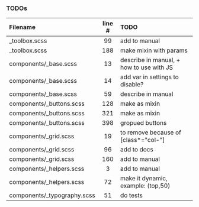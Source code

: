 ### TODOs
| Filename | line # | TODO
|:------|:------:|:------
| _toolbox.scss | 99 | add to manual
| _toolbox.scss | 188 | make mixin with params
| components/_base.scss | 13 | describe in manual, + how to use with JS
| components/_base.scss | 14 | add var in settings to disable?
| components/_base.scss | 59 | describe in manual
| components/_buttons.scss | 128 | make as mixin
| components/_buttons.scss | 321 | make as mixin
| components/_buttons.scss | 398 | gropued buttons
| components/_grid.scss | 19 | to remove because of [class*="col-"]
| components/_grid.scss | 96 | add to docs
| components/_grid.scss | 160 | add to manual
| components/_helpers.scss | 3 | add to manual
| components/_helpers.scss | 72 | make it dynamic, example: (top,50)
| components/_typography.scss | 51 | do tests